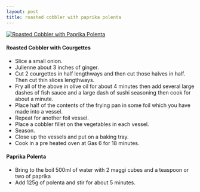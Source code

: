 ```yaml
---
layout: post
title: roasted cobbler with paprika polenta
---
```

[![Roasted Cobbler with Paprika Polenta](https://farm6.staticflickr.com/5816/20631643148_5f468bfbdd.jpg "Roasted Cobbler with Paprika Polenta")](https://www.flickr.com/photos/rjw1/20631643148/)

#### Roasted Cobbler with Courgettes ####

* Slice a small onion.
* Julienne about 3 inches of ginger.
* Cut 2 courgettes in half lengthways and then cut those halves in half. Then cut thin slices lengthways.
* Fry all of the above in olive oil for about 4 minutes then add several large dashes of fish sauce and a large dash of sushi seasoning then cook for about a minute.
* Place half of the contents of the frying pan in some foil which you have made into a vessel.
* Repeat for another foil vessel.
* Place a cobbler fillet on the vegetables in each vessel.
* Season.
* Close up the vessels and put on a baking tray.
* Cook in a pre heated oven at Gas 6 for 18 minutes.


#### Paprika Polenta ####

* Bring to the boil 500ml of water with 2 maggi cubes and a teaspoon or two of paprika
* Add 125g of polenta and stir for about 5 minutes.

